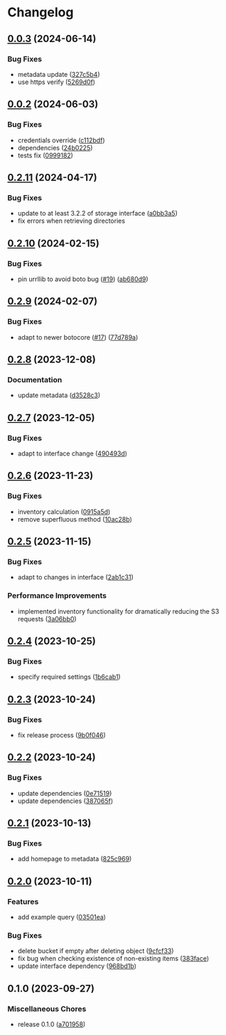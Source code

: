 # Changelog

## [0.0.3](https://github.com/deeporiginbio/snakemake-storage-plugin-deeporigin/compare/v0.0.2...v0.0.3) (2024-06-14)


### Bug Fixes

* metadata update ([327c5b4](https://github.com/deeporiginbio/snakemake-storage-plugin-deeporigin/commit/327c5b49c7bcaa14274612005938cf1290585a12))
* use https verify ([5269d0f](https://github.com/deeporiginbio/snakemake-storage-plugin-deeporigin/commit/5269d0fd62da3aac93002da01fd83c8018e99eef))

## [0.0.2](https://github.com/formiclabs/snakemake-storage-plugin-deeporigin/compare/v0.0.1...v0.0.2) (2024-06-03)


### Bug Fixes

* credentials override ([c112bdf](https://github.com/formiclabs/snakemake-storage-plugin-deeporigin/commit/c112bdfd933a5b0644c7b1ea884c8e2218dc0020))
* dependencies ([24b0225](https://github.com/formiclabs/snakemake-storage-plugin-deeporigin/commit/24b0225a61e379d2d8cb808a9e0188188b23d9a1))
* tests fix ([0999182](https://github.com/formiclabs/snakemake-storage-plugin-deeporigin/commit/09991824b70837fc2d7ee586be667bfdaf36d5dc))

## [0.2.11](https://github.com/snakemake/snakemake-storage-plugin-s3/compare/v0.2.10...v0.2.11) (2024-04-17)


### Bug Fixes

* update to at least 3.2.2 of storage interface ([a0bb3a5](https://github.com/snakemake/snakemake-storage-plugin-s3/commit/a0bb3a5faadef23ac030cd01505327c8fc7cc897))
* fix errors when retrieving directories

## [0.2.10](https://github.com/snakemake/snakemake-storage-plugin-s3/compare/v0.2.9...v0.2.10) (2024-02-15)


### Bug Fixes

* pin urrllib to avoid boto bug ([#19](https://github.com/snakemake/snakemake-storage-plugin-s3/issues/19)) ([ab680d9](https://github.com/snakemake/snakemake-storage-plugin-s3/commit/ab680d9a745aaf018d98b2eed38246e39e0a646d))

## [0.2.9](https://github.com/snakemake/snakemake-storage-plugin-s3/compare/v0.2.8...v0.2.9) (2024-02-07)


### Bug Fixes

* adapt to newer botocore ([#17](https://github.com/snakemake/snakemake-storage-plugin-s3/issues/17)) ([77d789a](https://github.com/snakemake/snakemake-storage-plugin-s3/commit/77d789a2f642322896e2abe68307de4ce3c732f9))

## [0.2.8](https://github.com/snakemake/snakemake-storage-plugin-s3/compare/v0.2.7...v0.2.8) (2023-12-08)


### Documentation

* update metadata ([d3528c3](https://github.com/snakemake/snakemake-storage-plugin-s3/commit/d3528c3d981b04a95ae5bf3a52c3811c196d91df))

## [0.2.7](https://github.com/snakemake/snakemake-storage-plugin-s3/compare/v0.2.6...v0.2.7) (2023-12-05)


### Bug Fixes

* adapt to interface change ([490493d](https://github.com/snakemake/snakemake-storage-plugin-s3/commit/490493dab38bc3900cc19f78b4a2d07d72666155))

## [0.2.6](https://github.com/snakemake/snakemake-storage-plugin-s3/compare/v0.2.5...v0.2.6) (2023-11-23)


### Bug Fixes

* inventory calculation ([0915a5d](https://github.com/snakemake/snakemake-storage-plugin-s3/commit/0915a5d18caf3413cff1891dddd32dff674b2f81))
* remove superfluous method ([10ac28b](https://github.com/snakemake/snakemake-storage-plugin-s3/commit/10ac28ba7b57ab565a278c2df00e4b9d8a9a002a))

## [0.2.5](https://github.com/snakemake/snakemake-storage-plugin-s3/compare/v0.2.4...v0.2.5) (2023-11-15)


### Bug Fixes

* adapt to changes in interface ([2ab1c31](https://github.com/snakemake/snakemake-storage-plugin-s3/commit/2ab1c313107523e6778e61617c8864f9074ed0fc))


### Performance Improvements

* implemented inventory functionality for dramatically reducing the S3 requests ([3a06bb0](https://github.com/snakemake/snakemake-storage-plugin-s3/commit/3a06bb0dc9a890a8734c7cff5989c138a2a657fc))

## [0.2.4](https://github.com/snakemake/snakemake-storage-plugin-s3/compare/v0.2.3...v0.2.4) (2023-10-25)


### Bug Fixes

* specify required settings ([1b6cab1](https://github.com/snakemake/snakemake-storage-plugin-s3/commit/1b6cab11950c5baae4c5930fe537ccc4215e7e19))

## [0.2.3](https://github.com/snakemake/snakemake-storage-plugin-s3/compare/v0.2.2...v0.2.3) (2023-10-24)


### Bug Fixes

* fix release process ([9b0f046](https://github.com/snakemake/snakemake-storage-plugin-s3/commit/9b0f046312cdb7caa09df89fd5e83eee77388f9d))

## [0.2.2](https://github.com/snakemake/snakemake-storage-plugin-s3/compare/v0.2.1...v0.2.2) (2023-10-24)


### Bug Fixes

* update dependencies ([0e71519](https://github.com/snakemake/snakemake-storage-plugin-s3/commit/0e71519ac2722d900edb29d48c1c1de30fd6f0ec))
* update dependencies ([387065f](https://github.com/snakemake/snakemake-storage-plugin-s3/commit/387065f0ae5b5142b5d84746d7900a15ada6344d))

## [0.2.1](https://github.com/snakemake/snakemake-storage-plugin-s3/compare/v0.2.0...v0.2.1) (2023-10-13)


### Bug Fixes

* add homepage to metadata ([825c969](https://github.com/snakemake/snakemake-storage-plugin-s3/commit/825c9693909097c590b8fbc6bf7ffb3b94d0ef4f))

## [0.2.0](https://github.com/snakemake/snakemake-storage-plugin-s3/compare/v0.1.0...v0.2.0) (2023-10-11)


### Features

* add example query ([03501ea](https://github.com/snakemake/snakemake-storage-plugin-s3/commit/03501eac385ffb8238e8f5a5265f2e7c1e44c1f1))


### Bug Fixes

* delete bucket if empty after deleting object ([9cfcf33](https://github.com/snakemake/snakemake-storage-plugin-s3/commit/9cfcf3384fcdf5a5ff8f08eeb111b9256885f460))
* fix bug when checking existence of non-existing items ([383face](https://github.com/snakemake/snakemake-storage-plugin-s3/commit/383faceb5c294de6ce2988008a70e31e7156e3dd))
* update interface dependency ([968bd1b](https://github.com/snakemake/snakemake-storage-plugin-s3/commit/968bd1b65b9c7a6b522eecf92925ad3fc543fb50))

## 0.1.0 (2023-09-27)


### Miscellaneous Chores

* release 0.1.0 ([a701958](https://github.com/snakemake/snakemake-storage-plugin-s3/commit/a701958e05e46fb251299806c74d6a3ed52e7c93))
